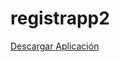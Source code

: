 # registrapp2


<a href="https://www.mediafire.com/file/1co3mmkaxm73e5l/Registrapp.apk/file">Descargar Aplicación</a>
